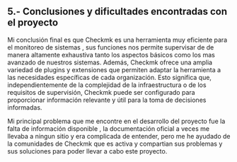 ## 5.- Conclusiones y dificultades encontradas con el proyecto

Mi conclusión final es que Checkmk es una herramienta muy eficiente para el monitoreo de sistemas , sus funciones nos permite supervisar de de manera altamente exhaustiva tanto los aspectos básicos como los mas avanzado de nuestros sistemas.
Además, Checkmk ofrece una amplia variedad de plugins y extensiones que permiten adaptar la herramienta a las necesidades específicas de cada organización. Esto significa que, independientemente de la complejidad de la infraestructura o de los requisitos de supervisión, Checkmk puede ser configurado para proporcionar información relevante y útil para la toma de decisiones informadas.

Mi principal problema que me encontre en el desarrollo del proyecto fue la falta de información disponible , la documentación oficial a veces me llevaba a ningun sitio y era complicada de entender, pero me he ayudado de la comunidades de Checkmk que es activa y compartian sus problemas y sus soluciones para poder llevar a cabo este proyecto.